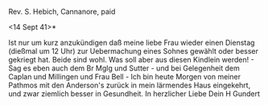 Rev. S. Hebich, Cannanore, paid

 <14 Sept 41>*

Ist nur um kurz anzukündigen daß meine liebe Frau wieder einen Dienstag (dießmal um 12 Uhr) zur Uebermachung eines Sohnes gewählt oder besser gekriegt hat. Beide sind wohl. Was soll aber aus diesen Kindlein werden! - Sag es eben auch dem Br Mglg und Sutter - und bei Gelegenheit dem Caplan und Millingen und Frau Bell - Ich bin heute Morgen von meiner Pathmos mit den Anderson's zurück in mein lärmendes Haus eingekehrt, und zwar ziemlich besser in Gesundheit. In herzlicher Liebe
 Dein
 H Gundert

